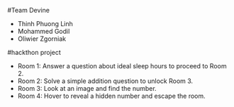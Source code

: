 #Team Devine

- Thinh Phuong Linh
- Mohammed Godil
- Oliwier Zgorniak

#hackthon project

- Room 1: Answer a question about ideal sleep hours to proceed to Room 2.
- Room 2: Solve a simple addition question to unlock Room 3.
- Room 3: Look at an image and find the number.
- Room 4: Hover to reveal a hidden number and escape the room.
